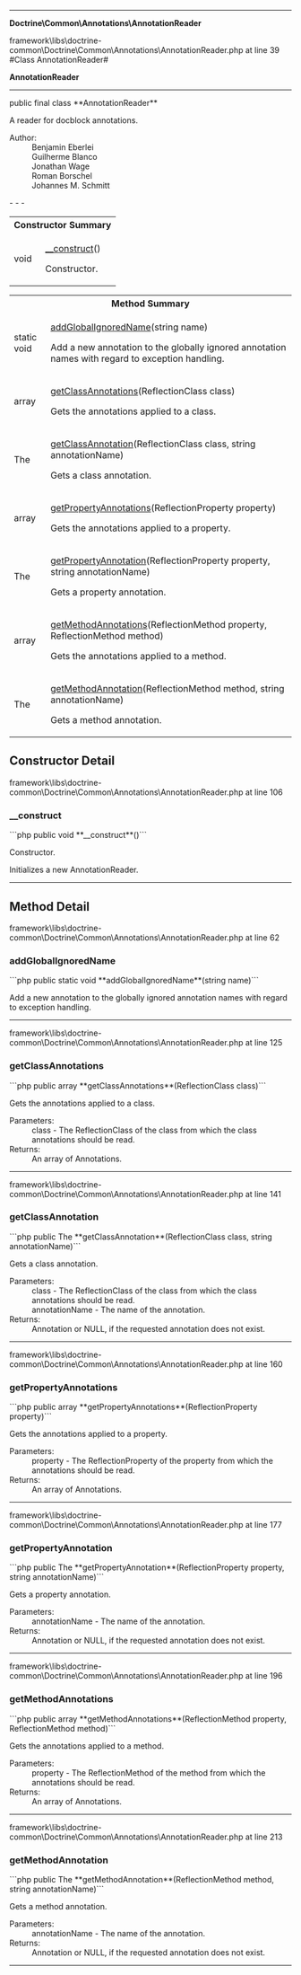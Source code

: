 - - -

**Doctrine\Common\Annotations\AnnotationReader**
<div class="location">framework\libs\doctrine-common\Doctrine\Common\Annotations\AnnotationReader.php at line 39</div>
#Class AnnotationReader#

**AnnotationReader**


- - -

<p class="signature">public final  class **AnnotationReader**</p>

<div class="comment" id="overview_description"><p>A reader for docblock annotations.</p></div>

<dl>
<dt>Author:</dt>
<dd>Benjamin Eberlei <kontakt@beberlei.de></dd>
<dd>Guilherme Blanco <guilhermeblanco@hotmail.com></dd>
<dd>Jonathan Wage <jonwage@gmail.com></dd>
<dd>Roman Borschel <roman@code-factory.org></dd>
<dd>Johannes M. Schmitt <schmittjoh@gmail.com></dd>
</dl>
- - -

<table id="summary_constructor">
<tr><th colspan="2">Constructor Summary</th></tr>
<tr>
<td class="type"> void</td>
<td class="description"><p class="name"><a href="#__construct">__construct</a>()</p><p class="description">Constructor.
</p></td>
</tr>
</table>

<table id="summary_method">
<tr><th colspan="2">Method Summary</th></tr>
<tr>
<td class="type">static  void</td>
<td class="description"><p class="name"><a href="#addGlobalIgnoredName">addGlobalIgnoredName</a>(string name)</p><p class="description">Add a new annotation to the globally ignored annotation names with regard to exception handling.</p></td>
</tr>
<tr>
<td class="type"> array</td>
<td class="description"><p class="name"><a href="#getClassAnnotations">getClassAnnotations</a>(ReflectionClass class)</p><p class="description">Gets the annotations applied to a class.</p></td>
</tr>
<tr>
<td class="type"> The</td>
<td class="description"><p class="name"><a href="#getClassAnnotation">getClassAnnotation</a>(ReflectionClass class, string annotationName)</p><p class="description">Gets a class annotation.</p></td>
</tr>
<tr>
<td class="type"> array</td>
<td class="description"><p class="name"><a href="#getPropertyAnnotations">getPropertyAnnotations</a>(ReflectionProperty property)</p><p class="description">Gets the annotations applied to a property.</p></td>
</tr>
<tr>
<td class="type"> The</td>
<td class="description"><p class="name"><a href="#getPropertyAnnotation">getPropertyAnnotation</a>(ReflectionProperty property, string annotationName)</p><p class="description">Gets a property annotation.</p></td>
</tr>
<tr>
<td class="type"> array</td>
<td class="description"><p class="name"><a href="#getMethodAnnotations">getMethodAnnotations</a>(ReflectionMethod property, ReflectionMethod method)</p><p class="description">Gets the annotations applied to a method.</p></td>
</tr>
<tr>
<td class="type"> The</td>
<td class="description"><p class="name"><a href="#getMethodAnnotation">getMethodAnnotation</a>(ReflectionMethod method, string annotationName)</p><p class="description">Gets a method annotation.</p></td>
</tr>
</table>

<h2 id="detail_method">Constructor Detail</h2>
<div class="location">framework\libs\doctrine-common\Doctrine\Common\Annotations\AnnotationReader.php at line 106</div>
<h3 id="__construct()">__construct</h3>
```php
public  void **__construct**()```
<div class="details">
<p>Constructor.</p><p>Initializes a new AnnotationReader.</p></div>

- - -

<h2 id="detail_method">Method Detail</h2>
<div class="location">framework\libs\doctrine-common\Doctrine\Common\Annotations\AnnotationReader.php at line 62</div>
<h3 id="addGlobalIgnoredName()">addGlobalIgnoredName</h3>
```php
public static  void **addGlobalIgnoredName**(string name)```
<div class="details">
<p>Add a new annotation to the globally ignored annotation names with regard to exception handling.</p></div>

- - -

<div class="location">framework\libs\doctrine-common\Doctrine\Common\Annotations\AnnotationReader.php at line 125</div>
<h3 id="getClassAnnotations()">getClassAnnotations</h3>
```php
public  array **getClassAnnotations**(ReflectionClass class)```
<div class="details">
<p>Gets the annotations applied to a class.</p><dl>
<dt>Parameters:</dt>
<dd>class - The ReflectionClass of the class from which the class annotations should be read.</dd>
<dt>Returns:</dt>
<dd>An array of Annotations.</dd>
</dl>
</div>

- - -

<div class="location">framework\libs\doctrine-common\Doctrine\Common\Annotations\AnnotationReader.php at line 141</div>
<h3 id="getClassAnnotation()">getClassAnnotation</h3>
```php
public  The **getClassAnnotation**(ReflectionClass class, string annotationName)```
<div class="details">
<p>Gets a class annotation.</p><dl>
<dt>Parameters:</dt>
<dd>class - The ReflectionClass of the class from which the class annotations should be read.</dd>
<dd>annotationName - The name of the annotation.</dd>
<dt>Returns:</dt>
<dd>Annotation or NULL, if the requested annotation does not exist.</dd>
</dl>
</div>

- - -

<div class="location">framework\libs\doctrine-common\Doctrine\Common\Annotations\AnnotationReader.php at line 160</div>
<h3 id="getPropertyAnnotations()">getPropertyAnnotations</h3>
```php
public  array **getPropertyAnnotations**(ReflectionProperty property)```
<div class="details">
<p>Gets the annotations applied to a property.</p><dl>
<dt>Parameters:</dt>
<dd>property - The ReflectionProperty of the property from which the annotations should be read.</dd>
<dt>Returns:</dt>
<dd>An array of Annotations.</dd>
</dl>
</div>

- - -

<div class="location">framework\libs\doctrine-common\Doctrine\Common\Annotations\AnnotationReader.php at line 177</div>
<h3 id="getPropertyAnnotation()">getPropertyAnnotation</h3>
```php
public  The **getPropertyAnnotation**(ReflectionProperty property, string annotationName)```
<div class="details">
<p>Gets a property annotation.</p><dl>
<dt>Parameters:</dt>
<dd></dd>
<dd>annotationName - The name of the annotation.</dd>
<dt>Returns:</dt>
<dd>Annotation or NULL, if the requested annotation does not exist.</dd>
</dl>
</div>

- - -

<div class="location">framework\libs\doctrine-common\Doctrine\Common\Annotations\AnnotationReader.php at line 196</div>
<h3 id="getMethodAnnotations()">getMethodAnnotations</h3>
```php
public  array **getMethodAnnotations**(ReflectionMethod property, ReflectionMethod method)```
<div class="details">
<p>Gets the annotations applied to a method.</p><dl>
<dt>Parameters:</dt>
<dd>property - The ReflectionMethod of the method from which the annotations should be read.</dd>
<dt>Returns:</dt>
<dd>An array of Annotations.</dd>
</dl>
</div>

- - -

<div class="location">framework\libs\doctrine-common\Doctrine\Common\Annotations\AnnotationReader.php at line 213</div>
<h3 id="getMethodAnnotation()">getMethodAnnotation</h3>
```php
public  The **getMethodAnnotation**(ReflectionMethod method, string annotationName)```
<div class="details">
<p>Gets a method annotation.</p><dl>
<dt>Parameters:</dt>
<dd></dd>
<dd>annotationName - The name of the annotation.</dd>
<dt>Returns:</dt>
<dd>Annotation or NULL, if the requested annotation does not exist.</dd>
</dl>
</div>

- - -

